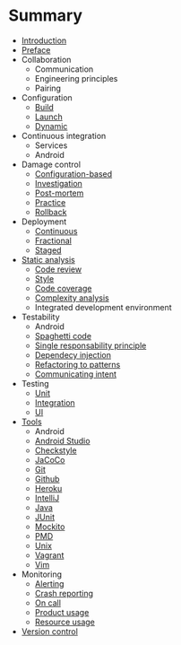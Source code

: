 # Summary

* [Introduction](README.md)
* [Preface](preface.md)
* Collaboration
   * Communication
   * Engineering principles
   * Pairing
* Configuration
   * [Build](configuration/build.md)
   * [Launch](configuration/launch.md)
   * [Dynamic](configuration/dynamic.md)
* Continuous integration
   * Services
   * Android
* Damage control
   * [Configuration-based](damage_control/configure.md)
   * [Investigation](damage_control/investigation.md)
   * [Post-mortem](damage_control/postmortem.md)
   * [Practice](damage_control/practice.md)
   * [Rollback](damage_control/rollback.md)
* Deployment
   * [Continuous](deployment/continuous.md)
   * [Fractional](deployment/fractional.md)
   * [Staged](deployment/staged.md)
* [Static analysis](static_analysis/README.md)
   * [Code review](static_analysis/code_review.md)
   * [Style](static_analysis/style.md)
   * [Code coverage](static_analysis/coverage.md)
   * [Complexity analysis](static_analysis/complexity.md)
   * Integrated development environment
* Testability
   * Android
   * [Spaghetti code](testability/spaghetti.md)
   * [Single responsability principle](testability/srp.md)
   * [Dependecy injection](testability/di.md)
   * [Refactoring to patterns](testability/pattern.md)
   * [Communicating intent](testability/intent.md) 
* Testing
   * [Unit](testing/unit.md)
   * [Integration](testing/integration.md)
   * [UI](testing/ui.md)
* [Tools](tools/README.md)
   * Android
   * [Android Studio](tools/android_studio.md)
   * [Checkstyle](tools/checkstyle.md)
   * [JaCoCo](tools/jacoco.md)
   * [Git](tools/git.md)
   * [Github](tools/github.md)
   * [Heroku](tools/heroku.md)
   * [IntelliJ](tools/intellij.md)
   * [Java](tools/java_installation.md)
   * [JUnit](tools/junit.md)
   * [Mockito](tools/mockito.md)
   * [PMD](tools/pmd.md)
   * [Unix](tools/unix.md)
   * [Vagrant](tools/vagrant.md)
   * [Vim](tools/vim.md)
* Monitoring
   * [Alerting](monitoring/alerting.md)
   * [Crash reporting](monitoring/crash.md)
   * [On call](monitoring/oncall.md)
   * [Product usage](monitoring/product_usage.md)
   * [Resource usage](monitoring/resource_usage.md)
* [Version control](version_control/README.md)
